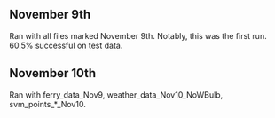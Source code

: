 ## November 9th ##
Ran with all files marked November 9th.  Notably, this was the first run.
60.5% successful on test data.

## November 10th ##
Ran with ferry_data_Nov9, weather_data_Nov10_NoWBulb, svm_points_*_Nov10.
